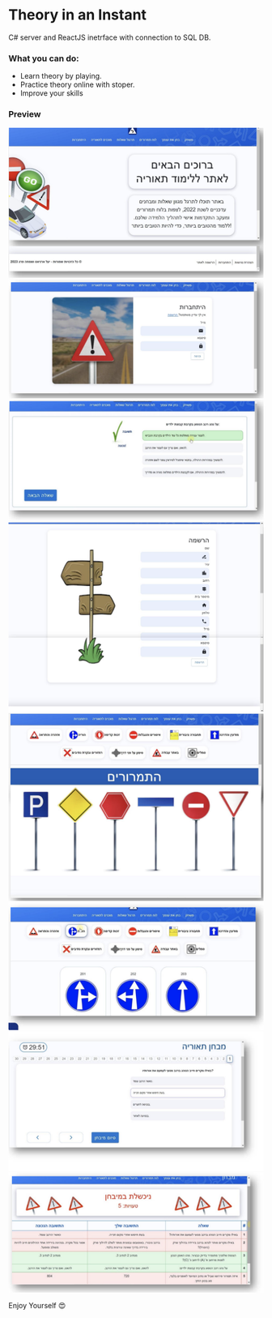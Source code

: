 # Theory in an Instant
C# server and ReactJS inetrface with connection to SQL DB.

### What you can do:
- Learn theory by playing.
- Practice theory online with stoper.
- Improve your skills

### Preview
![Home page](https://github.com/simchaFarag/theory-in-an-instant/blob/main/Screenshot%202024-07-23%20at%2015.46.45.png)
![Practice](https://github.com/simchaFarag/theory-in-an-instant/blob/main/Screenshot%202024-07-23%20at%2015.46.51.png)
![Test](https://github.com/simchaFarag/theory-in-an-instant/blob/main/Screenshot%202024-07-23%20at%2015.51.48.png)
![Questions](https://github.com/simchaFarag/theory-in-an-instant/blob/main/Screenshot%202024-07-23%20at%2015.51.38.png)
![Questions](https://github.com/simchaFarag/theory-in-an-instant/blob/main/Screenshot%202024-07-23%20at%2015.52.00.png)
![Questions2](https://github.com/simchaFarag/theory-in-an-instant/blob/main/Screenshot%202024-07-23%20at%2015.52.04.png)
![Test](https://github.com/simchaFarag/theory-in-an-instant/blob/main/Screenshot%202024-07-23%20at%2015.52.09.png)
![Test result](https://github.com/simchaFarag/theory-in-an-instant/blob/main/Screenshot%202024-07-23%20at%2015.52.15.png)

Enjoy Yourself 😍
